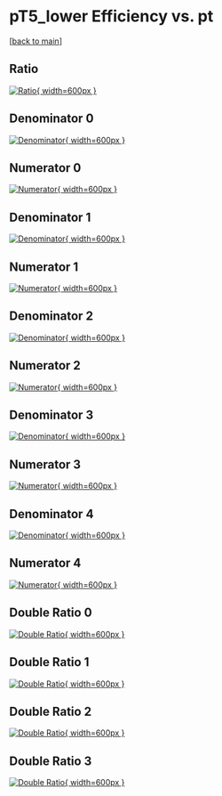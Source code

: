 # pT5_lower Efficiency vs. pt

[[back to main](./)]



## Ratio

[![Ratio](../mtv/var/pT5_lower_loweta_321_1_eff_pt.png){ width=600px }](../mtv/var/pT5_lower_loweta_321_1_eff_pt.pdf)

## Denominator 0

[![Denominator](../mtv/den/pT5_lower_loweta_321_1_eff_pt_den0.png){ width=600px }](../mtv/den/pT5_lower_loweta_321_1_eff_pt_den0.pdf)

## Numerator 0

[![Numerator](../mtv/num/pT5_lower_loweta_321_1_eff_pt_num0.png){ width=600px }](../mtv/num/pT5_lower_loweta_321_1_eff_pt_num0.pdf)

## Denominator 1

[![Denominator](../mtv/den/pT5_lower_loweta_321_1_eff_pt_den1.png){ width=600px }](../mtv/den/pT5_lower_loweta_321_1_eff_pt_den1.pdf)

## Numerator 1

[![Numerator](../mtv/num/pT5_lower_loweta_321_1_eff_pt_num1.png){ width=600px }](../mtv/num/pT5_lower_loweta_321_1_eff_pt_num1.pdf)

## Denominator 2

[![Denominator](../mtv/den/pT5_lower_loweta_321_1_eff_pt_den2.png){ width=600px }](../mtv/den/pT5_lower_loweta_321_1_eff_pt_den2.pdf)

## Numerator 2

[![Numerator](../mtv/num/pT5_lower_loweta_321_1_eff_pt_num2.png){ width=600px }](../mtv/num/pT5_lower_loweta_321_1_eff_pt_num2.pdf)

## Denominator 3

[![Denominator](../mtv/den/pT5_lower_loweta_321_1_eff_pt_den3.png){ width=600px }](../mtv/den/pT5_lower_loweta_321_1_eff_pt_den3.pdf)

## Numerator 3

[![Numerator](../mtv/num/pT5_lower_loweta_321_1_eff_pt_num3.png){ width=600px }](../mtv/num/pT5_lower_loweta_321_1_eff_pt_num3.pdf)

## Denominator 4

[![Denominator](../mtv/den/pT5_lower_loweta_321_1_eff_pt_den4.png){ width=600px }](../mtv/den/pT5_lower_loweta_321_1_eff_pt_den4.pdf)

## Numerator 4

[![Numerator](../mtv/num/pT5_lower_loweta_321_1_eff_pt_num4.png){ width=600px }](../mtv/num/pT5_lower_loweta_321_1_eff_pt_num4.pdf)

## Double Ratio 0

[![Double Ratio](../mtv/ratio/pT5_lower_loweta_321_1_eff_pt_ratio0.png){ width=600px }](../mtv/ratio/pT5_lower_loweta_321_1_eff_pt_ratio0.pdf)

## Double Ratio 1

[![Double Ratio](../mtv/ratio/pT5_lower_loweta_321_1_eff_pt_ratio1.png){ width=600px }](../mtv/ratio/pT5_lower_loweta_321_1_eff_pt_ratio1.pdf)

## Double Ratio 2

[![Double Ratio](../mtv/ratio/pT5_lower_loweta_321_1_eff_pt_ratio2.png){ width=600px }](../mtv/ratio/pT5_lower_loweta_321_1_eff_pt_ratio2.pdf)

## Double Ratio 3

[![Double Ratio](../mtv/ratio/pT5_lower_loweta_321_1_eff_pt_ratio3.png){ width=600px }](../mtv/ratio/pT5_lower_loweta_321_1_eff_pt_ratio3.pdf)

